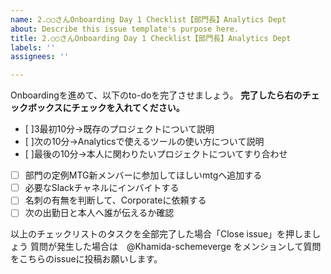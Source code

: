 ```yaml
---
name: 2.○○さんOnboarding Day 1 Checklist【部門長】Analytics Dept
about: Describe this issue template's purpose here.
title: 2.○○さんOnboarding Day 1 Checklist【部門長】Analytics Dept
labels: ''
assignees: ''

---
```


Onboardingを進めて、以下のto-doを完了させましょう。
**完了したら右のチェックボックスにチェックを入れてください。**

- [ ]3最初10分→既存のプロジェクトについて説明
- [ ]次の10分→Analyticsで使えるツールの使い方について説明
- [ ]最後の10分→本人に関わりたいプロジェクトについてすり合わせ
- [ ] 部門の定例MTG新メンバーに参加してほしいmtgへ追加する
- [ ] 必要なSlackチャネルにインバイトする
- [ ] 名刺の有無を判断して、Corporateに依頼する
- [ ] 次の出勤日と本人へ誰が伝えるか確認

以上のチェックリストのタスクを全部完了した場合「Close issue」を押しましょう
質問が発生した場合は　@Khamida-schemeverge をメンションして質問をこちらのissueに投稿お願いします。

